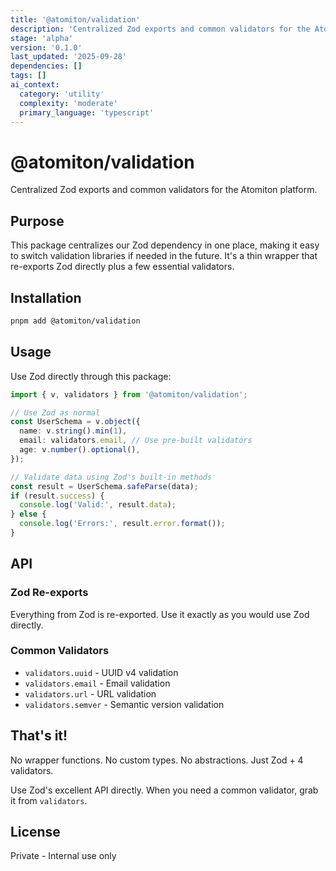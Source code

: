 ```yaml
---
title: '@atomiton/validation'
description: 'Centralized Zod exports and common validators for the Atomiton platform.'
stage: 'alpha'
version: '0.1.0'
last_updated: '2025-09-28'
dependencies: []
tags: []
ai_context:
  category: 'utility'
  complexity: 'moderate'
  primary_language: 'typescript'
---
```


# @atomiton/validation

Centralized Zod exports and common validators for the Atomiton platform.

## Purpose

This package centralizes our Zod dependency in one place, making it easy to switch validation libraries if needed in the future. It's a thin wrapper that re-exports Zod directly plus a few essential validators.

## Installation

```bash
pnpm add @atomiton/validation
```

## Usage

Use Zod directly through this package:

```typescript
import { v, validators } from '@atomiton/validation';

// Use Zod as normal
const UserSchema = v.object({
  name: v.string().min(1),
  email: validators.email, // Use pre-built validators
  age: v.number().optional(),
});

// Validate data using Zod's built-in methods
const result = UserSchema.safeParse(data);
if (result.success) {
  console.log('Valid:', result.data);
} else {
  console.log('Errors:', result.error.format());
}
```

## API

### Zod Re-exports

Everything from Zod is re-exported. Use it exactly as you would use Zod directly.

### Common Validators

- `validators.uuid` - UUID v4 validation
- `validators.email` - Email validation
- `validators.url` - URL validation
- `validators.semver` - Semantic version validation

## That's it!

No wrapper functions. No custom types. No abstractions. Just Zod + 4 validators.

Use Zod's excellent API directly. When you need a common validator, grab it from `validators`.

## License

Private - Internal use only
